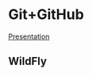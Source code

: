 # Git+GitHub

[Presentation](https://docs.google.com/presentation/d/1luZLaZqUparBepX6rUFRyoM1LfXlvFToAfpOEFg1sb8/edit?usp=sharing)

## WildFly
